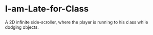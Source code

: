 I-am-Late-for-Class
===================
A 2D infinite side-scroller, where the player is running to his class while dodging objects.
